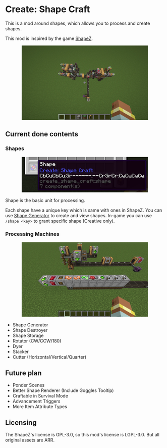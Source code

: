 # Create: Shape Craft

This is a mod around shapes, which allows you to process and create shapes.

This mod is inspired by the game [ShapeZ](https://shapez.io/).

<div align=center><img src="https://raw.githubusercontent.com/IAFEnvoy/CreateShapeCraft/refs/heads/master/img/1.webp" style="width:400px;text-align:center;" alt=""></img></div>

## Current done contents

### Shapes

<div align=center><img src="https://raw.githubusercontent.com/IAFEnvoy/CreateShapeCraft/refs/heads/master/img/2.webp" style="width:400px;text-align:center;" alt=""></img></div>

Shape is the basic unit for processing. 

Each shape have a unique key which is same with ones in ShapeZ. You can use [Shape Generator](https://viewer.shapez.io/)
to create and view shapes. In-game you can use `/shape <key>` to grant specific shape (Creative only).

### Processing Machines

<div align=center><img src="https://raw.githubusercontent.com/IAFEnvoy/CreateShapeCraft/refs/heads/master/img/3.webp" style="width:400px;text-align:center;" alt=""></img></div>

- Shape Generator
- Shape Destroyer
- Shape Storage
- Rotator (CW/CCW/180)
- Dyer
- Stacker
- Cutter (Horizontal/Vertical/Quarter)

## Future plan

- Ponder Scenes
- Better Shape Renderer (Include Goggles Tooltip)
- Craftable in Survival Mode
- Advancement Triggers
- More Item Attribute Types

## Licensing

The ShapeZ's license is GPL-3.0, so this mod's license is LGPL-3.0. But all original assets are ARR.